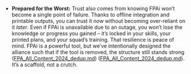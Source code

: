 - **Prepared for the Worst:** Trust also comes from knowing FPAi won’t become a single point of failure. Thanks to offline integration and printable outputs, you can trust it _now_ without becoming over-reliant on it _later_. Even if FPAi is unavailable due to an outage, you won’t lose the knowledge or progress you gained – it’s locked in your skills, your printed plans, and your squad’s training. That resilience is peace of mind. FPAi is a powerful tool, but we’ve intentionally designed the alliance such that if the tool is removed, the structure still stands strong ([FPA_All_Content_2024_dedup.md](file://file-8chavoigzfxzbru5bsau7m%23:~:text=the%20fpa%20ensures%20squads%20are,manuals%20for%20plans,%20and%20squad/)) ([FPA_All_Content_2024_dedup.md](file://file-8chavoigzfxzbru5bsau7m%23:~:text=changes.xn--%20unexpected%20detail:%20ais%20pre,even%20without%20tech%20during%20emergencies-c584c/)). It’s a scaffold, not a crutch.